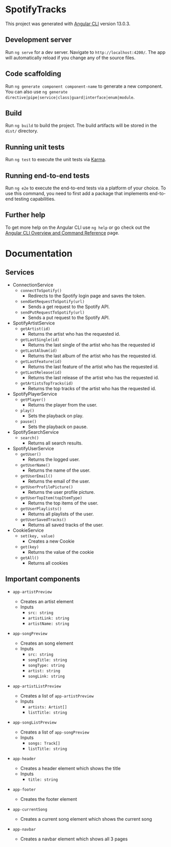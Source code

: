 # SpotifyTracks

This project was generated with [Angular CLI](https://github.com/angular/angular-cli) version 13.0.3.

## Development server

Run `ng serve` for a dev server. Navigate to `http://localhost:4200/`. The app will automatically reload if you change any of the source files.

## Code scaffolding

Run `ng generate component component-name` to generate a new component. You can also use `ng generate directive|pipe|service|class|guard|interface|enum|module`.

## Build

Run `ng build` to build the project. The build artifacts will be stored in the `dist/` directory.

## Running unit tests

Run `ng test` to execute the unit tests via [Karma](https://karma-runner.github.io).

## Running end-to-end tests

Run `ng e2e` to execute the end-to-end tests via a platform of your choice. To use this command, you need to first add a package that implements end-to-end testing capabilities.

## Further help

To get more help on the Angular CLI use `ng help` or go check out the [Angular CLI Overview and Command Reference](https://angular.io/cli) page.


# Documentation

## Services
- ConnectionService
    - `connectToSpotify()`
        - Redirects to the Spotify login page and saves the token.
    - `sendGetRequestToSpotify(url)`      
        - Sends a get request to the Spotify API.
    - `sendPutRequestToSpotify(url)`
        - Sends a put request to the Spotify API.
- SpotifyArtistService
    - `getArtist(id)`
        - Returns the artist who has the requested id.
    - `getLastSingle(id)`
        - Returns the last single of the artist who has the requested id
    - `getLastAlbum(id)`
        - Returns the last album of the artist who has the requested id.
    - `getLastFeature(id)`
        - Returns the last feature of the artist who has the requested id.
    - `getLastRelease(id)`
        - Returns the last release of the artist who has the requested id.
    - `getArtistsTopTracks(id)`
        - Returns the top tracks of the artist who has the requested id.
- SpotifyPlayerService
    - `getPlayer()`
        - Returns the player from the user.
    - `play()`
        - Sets the playback on play.
    - `pause()`
        - Sets the playback on pause.
- SpotifySearchService
    - `search()`
        - Returns all search results.
- SpotifyUserService
    - `getUser()`
        - Returns the logged user.
    - `getUserName()`
        - Returns the name of the user.
    - `getUserEmail()`
        - Returns the email of the user.
    - `getUserProfilePicture()`
        - Returns the user profile picture.
    - `getUserTopItem(topItemType)`
        - Returns the top items of the user.
    - `getUserPlaylists()`
        - Returns all playlists of the user.
    - `getUserSavedTracks()`
        - Returns all saved tracks of the user.
- CookieService
    - `set(key, value)`
        - Creates a new Cookie
    - `get(key)`
        - Returns the value of the cookie
    - `getAll()`
        - Returns all cookies

## Important components

- `app-artistPreview`
    - Creates an artist element
    - Inputs
        - `src: string`
        - `artistLink: string`
        - `artistName: string`
- `app-songPreview`
    - Creates an song element
    - Inputs
        - `src: string`
        - `songTitle: string`
        - `songType: string`
        - `artist: string`
        - `songLink: string`
- `app-artistListPreview`
    - Creates a list of `app-artistPreview`
    - Inputs
        - `artists: Artist[]`
        - `listTitle: string`
- `app-songListPreview`
    - Creates a list of `app-songPreview`
    - Inputs
        - `songs: Track[]`
        - `listTitle: string`

- `app-header`
    - Creates a header element which shows the title
    - Inputs
        - `title: string`
- `app-footer`
    - Creates the footer element
- `app-currentSong`
    - Creates a current song element which shows the current song
- `app-navbar`
    - Creates a navbar element which shows all 3 pages